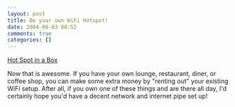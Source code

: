```yaml
---
layout: post
title: Be your own WiFi Hotspot!
date: 2004-06-03 08:52
comments: true
categories: []
---
```

<a href="http://linksys.com/splash/hotspotinabox_splash.asp">Hot Spot in a Box</a>

Now that is awesome. If you have your own lounge, restaurant, diner, or coffee shop, you can make some extra money by "renting out" your existing WiFi setup. After all, if you own one of these things and are there all day, I'd certainly hope you'd have a decent network and internet pipe set up!
